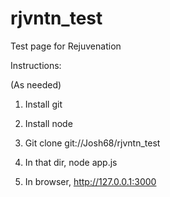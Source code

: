 rjvntn_test
===========

Test page for Rejuvenation

Instructions:

(As needed)

1) Install git

2) Install node

3) Git clone git://Josh68/rjvntn_test

4) In that dir, node app.js

5) In browser, http://127.0.0.1:3000
